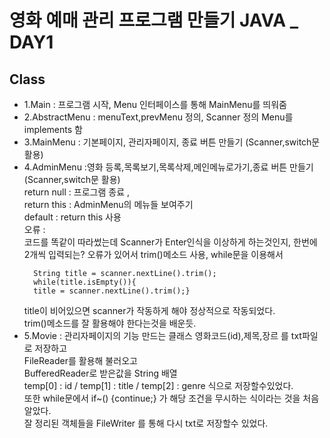
# 영화 예매 관리 프로그램 만들기 JAVA _ DAY1 

## Class 
* 1.Main : 프로그램 시작, Menu 인터페이스를 통해 MainMenu를 띄워줌
* 2.AbstractMenu : menuText,prevMenu 정의, Scanner 정의 Menu를 implements 함
* 3.MainMenu : 기본페이지, 관리자페이지, 종료 버튼 만들기 (Scanner,switch문 활용)
* 4.AdminMenu :영화 등록,목록보기,목록삭제,메인메뉴로가기,종료 버튼 만들기 (Scanner,switch문 활용)<br>
  return null : 프로그램 종료 ,<br>
  return this : AdminMenu의 메뉴들 보여주기<br>
  default : return this 사용<br>
  오류 :<br>
  코드를 똑같이 따라썼는데 Scanner가 Enter인식을 이상하게 하는것인지, 한번에 2개씩 입력되는? 오류가 있어서
  trim()메소드 사용, while문을 이용해서
  ```
    String title = scanner.nextLine().trim();
    while(title.isEmpty()){
    title = scanner.nextLine().trim();}
  ```
  title이 비어있으면 scanner가 작동하게 해야 정상적으로 작동되었다.<br>
  trim()메소드를 잘 활용해야 한다는것을 배운듯.
* 5.Movie : 관리자페이지의 기능 만드는 클래스
  영화코드(id),제목,장르 를 txt파일로 저장하고<br>
  FileReader를 활용해 불러오고<br>
  BufferedReader로 받은값을 String 배열<br>
  temp[0] : id / temp[1] : title / temp[2] : genre 식으로 저장할수있었다.<br>
  또한 while문에서 if~() {continue;} 가 해당 조건을 무시하는 식이라는 것을 처음 알았다.<br>
  잘 정리된 객체들을 FileWriter 를 통해 다시 txt로 저장할수 있었다.<br>

